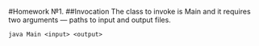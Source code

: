 #Homework №1.
##Invocation
The class to invoke is Main and it requires two arguments — paths to input and output files.

<code>java Main \<input\> \<output\></code>
